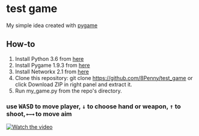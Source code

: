 # test game
My simple idea created with [pygame](https://www.pygame.org/)
## How-to
1. Install Python 3.6 from [here](https://www.python.org/downloads/)
2. Install Pygame 1.9.3 from [here](http://www.pygame.org/download.shtml)
3. Install Networkx 2.1 from [here](https://networkx.github.io/documentation/stable/install.html)
4. Clone this repository: git clone https://github.com/8Penny/test_game or click Download ZIP in right panel and extract it.
5. Run my_game.py from the repo's directory.
### use <kbd>W</kbd><kbd>A</kbd><kbd>S</kbd><kbd>D</kbd> to move player, <kbd>↓</kbd> to choose hand or weapon, <kbd>↑</kbd> to shoot, <kbd>⟵</kbd><kbd>⟶</kbd> to move aim

[![Watch the video](https://pp.userapi.com/c844417/v844417371/b9d2a/_A9My33l6ag.jpg)](https://youtu.be/5f5L1EKAlvY)
